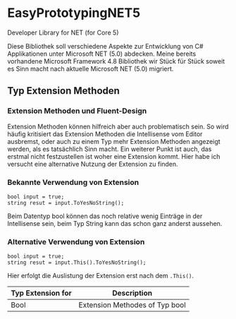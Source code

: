 # EasyPrototypingNET5
Developer Library for NET (for Core 5)

Diese Bibliothek soll verschiedene Aspekte zur Entwicklung von C# Applikationen unter Microsoft NET (5.0) abdecken. 
Meine bereits vorhandene Microsoft Framework 4.8 Bibliothek wir Stück für Stück soweit es Sinn macht nach aktuelle Microsoft NET (5.0) migriert.

## Typ Extension Methoden
### Extension Methoden und Fluent-Design
Extension Methoden können hilfreich aber auch problematisch sein. So wird häufig kritisiert das Extension Methoden die Intellisense vom Editor ausbremst, oder auch 
zu einem Typ mehr Extension Methoden angezeigt werden, als es tatsächlich Sinn macht. Ein weiterer Punkt ist auch, das erstmal nicht festzustellen ist woher eine Extension kommt. 
Hier habe ich versucht eine alternative Nutzung der Extension zu finden.

### Bekannte Verwendung von Extension
```
bool input = true;
string resut = input.ToYesNoString();
```
Beim Datentyp bool können das noch relative wenig Einträge in der Intellisense sein, beim Typ String kann das schon ganz anderst aussehen.

### Alternative Verwendung von Extension
```
bool input = true;
string resut = input.This().ToYesNoString();
```
Hier erfolgt die Auslistung der Extension erst nach dem ```.This()```.

| Typ Extension for       | Description                                                                                                                                                                                                         |
|-------------------------|---------------------------------------------------------------------------------------------------------------------------------------------------------------------------------------------------------------------|
| Bool                    | Extension Methodes of Typ bool                                                                                                                                                                                      |


